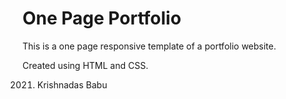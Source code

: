 # One Page Portfolio
This is a one page responsive template of a portfolio website.

Created using HTML and CSS.

  2021. Krishnadas Babu
